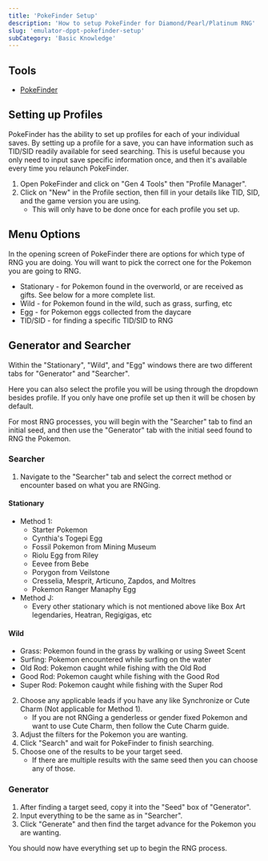 ```yaml
---
title: 'PokeFinder Setup'
description: 'How to setup PokeFinder for Diamond/Pearl/Platinum RNG'
slug: 'emulator-dppt-pokefinder-setup'
subCategory: 'Basic Knowledge'
---
```


## Tools

- [PokeFinder](https://github.com/Admiral-Fish/PokeFinder/releases)

## Setting up Profiles

PokeFinder has the ability to set up profiles for each of your individual saves. By setting up a profile for a save, you can have information such as TID/SID readily available for seed searching. This is useful because you only need to input save specific information once, and then it's available every time you relaunch PokeFinder.

1. Open PokeFinder and click on "Gen 4 Tools" then "Profile Manager".
2. Click on "New" in the Profile section, then fill in your details like TID, SID, and the game version you are using.
   - This will only have to be done once for each profile you set up.

## Menu Options

In the opening screen of PokeFinder there are options for which type of RNG you are doing. You will want to pick the correct one for the Pokemon you are going to RNG.

- Stationary - for Pokemon found in the overworld, or are received as gifts. See below for a more complete list.
- Wild - for Pokemon found in the wild, such as grass, surfing, etc
- Egg - for Pokemon eggs collected from the daycare
- TID/SID - for finding a specific TID/SID to RNG

## Generator and Searcher

Within the "Stationary", "Wild", and "Egg" windows there are two different tabs for "Generator" and "Searcher".

Here you can also select the profile you will be using through the dropdown besides profile. If you only have one profile set up then it will be chosen by default.

For most RNG processes, you will begin with the "Searcher" tab to find an initial seed, and then use the "Generator" tab with the initial seed found to RNG the Pokemon.

### Searcher

1. Navigate to the "Searcher" tab and select the correct method or encounter based on what you are RNGing.

#### Stationary

- Method 1:
  - Starter Pokemon
  - Cynthia's Togepi Egg
  - Fossil Pokemon from Mining Museum
  - Riolu Egg from Riley
  - Eevee from Bebe
  - Porygon from Veilstone
  - Cresselia, Mesprit, Articuno, Zapdos, and Moltres
  - Pokemon Ranger Manaphy Egg
- Method J:
  - Every other stationary which is not mentioned above like Box Art legendaries, Heatran, Regigigas, etc

#### Wild

- Grass: Pokemon found in the grass by walking or using Sweet Scent
- Surfing: Pokemon encountered while surfing on the water
- Old Rod: Pokemon caught while fishing with the Old Rod
- Good Rod: Pokemon caught while fishing with the Good Rod
- Super Rod: Pokemon caught while fishing with the Super Rod

2. Choose any applicable leads if you have any like Synchronize or Cute Charm (Not applicable for Method 1).
   - If you are not RNGing a genderless or gender fixed Pokemon and want to use Cute Charm, then follow the Cute Charm guide.
3. Adjust the filters for the Pokemon you are wanting.
4. Click "Search" and wait for PokeFinder to finish searching.
5. Choose one of the results to be your target seed.
   - If there are multiple results with the same seed then you can choose any of those.

### Generator

1. After finding a target seed, copy it into the "Seed" box of "Generator".
2. Input everything to be the same as in "Searcher".
3. Click "Generate" and then find the target advance for the Pokemon you are wanting.

You should now have everything set up to begin the RNG process.

